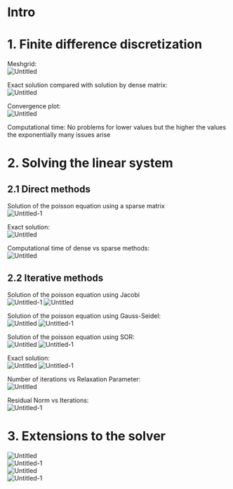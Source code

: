 # Intro

# 1. Finite difference discretization

Meshgrid: \
![Untitled](https://github.com/user-attachments/assets/24520ca8-367d-4c71-bbb1-d263a8846ecb)

Exact solution compared with solution by dense matrix: \
![Untitled](https://github.com/user-attachments/assets/c2b30609-c7a0-4e2f-8924-da48d591001a)

Convergence plot: \
![Untitled](https://github.com/user-attachments/assets/4127f8c7-9e37-4b3c-9cbc-19f47f06736a)


Computational time: No problems for lower values but the higher the values the exponentially many issues arise

# 2. Solving the linear system
## 2.1 Direct methods

Solution of the poisson equation using a sparse matrix \
![Untitled-1](https://github.com/user-attachments/assets/483d6c52-9d65-41bd-82cc-077499cbe62b)

Exact solution: \
![Untitled](https://github.com/user-attachments/assets/c3bb18a4-f688-40eb-99bc-d16f652cd0cd)

Computational time of dense vs sparse methods: \
![Untitled](https://github.com/user-attachments/assets/5c775dc3-b5f7-4530-8c06-886fee44cabb)

## 2.2 Iterative methods 

Solution of the poisson equation using Jacobi \
![Untitled-1](https://github.com/user-attachments/assets/c693c1a6-a4b8-47e2-8b2e-2a77117e0676)
![Untitled](https://github.com/user-attachments/assets/b785bd7f-cbbc-46df-b945-9eaca749d958)

Solution of the poisson equation using Gauss-Seidel: \
![Untitled](https://github.com/user-attachments/assets/8a9282f8-ed42-40cd-9bf1-35e4cb9fc133)
![Untitled-1](https://github.com/user-attachments/assets/09d825ed-4a43-4178-8009-c2f7ced00557)

Solution of the poisson equation using SOR: \
![Untitled](https://github.com/user-attachments/assets/4d05a187-fb2f-4b13-958b-11b3cc61117d)
![Untitled-1](https://github.com/user-attachments/assets/f6e60703-ae8f-4f32-8a04-d569f63870b5)

Exact solution: \
![Untitled](https://github.com/user-attachments/assets/c3bb18a4-f688-40eb-99bc-d16f652cd0cd)
![Untitled-1](https://github.com/user-attachments/assets/3c982afa-408e-416d-8a4f-4938e86de54a)

Number of iterations vs Relaxation Parameter: \
![Untitled](https://github.com/user-attachments/assets/f70f58d2-2b95-4a64-ad74-3939fd32404b)

Residual Norm vs Iterations: \
![Untitled-1](https://github.com/user-attachments/assets/acbd64f4-24f9-46e3-ac7a-6d837283269c)

# 3. Extensions to the solver


![Untitled](https://github.com/user-attachments/assets/98660617-7795-410b-819d-ff5d5d0a103b) \
![Untitled-1](https://github.com/user-attachments/assets/b32e2aa9-7b7e-4ab8-be7d-f99ce9e9b235) \
![Untitled](https://github.com/user-attachments/assets/74d6026a-2ac3-444f-9e52-bc182f3b3ef0) \
![Untitled-1](https://github.com/user-attachments/assets/c463e7ad-3f5e-4382-b168-693a9cb93e21)




